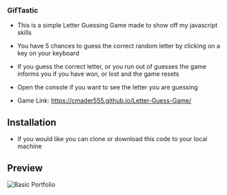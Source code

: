 ### GifTastic

* This is a simple Letter Guessing Game made to show off my javascript skills 
  
* You have 5 chances to guess the correct random letter by clicking on a key on your keyboard

* If you guess the correct letter, or you run out of guesses the game informs you if you have won, or lost and the game resets

* Open the console if you want to see the letter you are guessing

* Game Link: https://cmader555.github.io/Letter-Guess-Game/

## Installation 

* If you would like you can clone or download this code to your local machine

## Preview 

![Basic Portfolio](assets/images/simpsonLetterGame.png)

